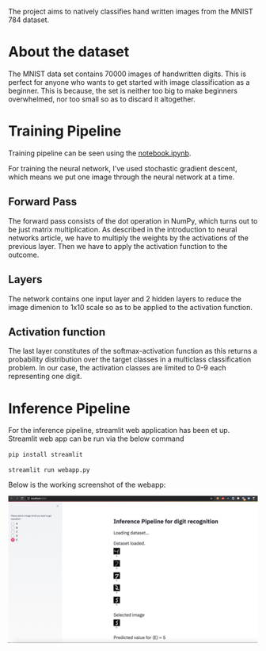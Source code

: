 The project aims to natively classifies hand written images from the MNIST 784 dataset.

# About the dataset
The MNIST data set contains 70000 images of handwritten digits. This is perfect for anyone who wants to get started with image classification as a beginner. This is because, the set is neither too big to make beginners overwhelmed, nor too small so as to discard it altogether.

# Training Pipeline
Training pipeline can be seen using the [notebook.ipynb](notebook.ipynb).

For training the neural network, I've used stochastic gradient descent, which means we put one image through the neural network at a time.

## Forward Pass
The forward pass consists of the dot operation in NumPy, which turns out to be just matrix multiplication. As described in the introduction to neural networks article, we have to multiply the weights by the activations of the previous layer. Then we have to apply the activation function to the outcome.

## Layers
The network contains one input layer and 2 hidden layers to reduce the image dimenion to 1x10 scale so as to be applied to the activation function.

## Activation function
The last layer constitutes of the softmax-activation function as this returns a probability distribution over the target classes in a multiclass classification problem. In our case, the activation classes are limited to 0-9 each representing one digit. 

# Inference Pipeline
For the inference pipeline, streamlit web application has been et up.
Streamlit web app can be run via the below command

`pip install streamlit`

`streamlit run webapp.py`

Below is the working screenshot of the webapp:

![Inference Pipeline](/images/streamlit-inference-pipeline.png?raw=true)
